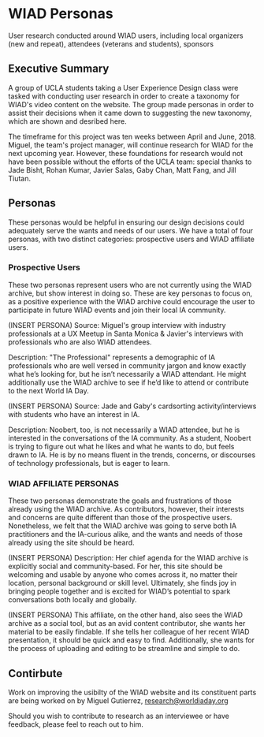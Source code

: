 # WIAD Personas
User research conducted around WIAD users, including local organizers (new and repeat), attendees (veterans and students), sponsors


## Executive Summary
A group of UCLA students taking a User Experience Design class were tasked with conducting user research in order to create a taxonomy for WIAD's video content on the website. The group made personas in order to assist their decisions when it came down to suggesting the new taxonomy, which are shown and desribed here. 
 
The timeframe for this project was ten weeks between April and June, 2018. Miguel, the team's project manager, will continue research for WIAD for the next upcoming year. However, these foundations for research would not have been possible without the efforts of the UCLA team: special thanks to Jade Bisht, Rohan Kumar, Javier Salas, Gaby Chan, Matt Fang, and Jill Tiutan.



## Personas
These personas would be helpful in ensuring our design decisions could adequately serve the wants and needs of our users. We have a total of four personas, with two distinct categories: prospective users and WIAD affiliate users. 

### Prospective Users
These two personas represent users who are not currently using the WIAD archive, but show interest in doing so. These are key personas to focus on, as a positive experience with the WIAD archive could encourage the user to participate in future WIAD events and join their local IA community.

(INSERT PERSONA)
Source: 
Miguel's group interview with industry professionals at a UX Meetup in Santa Monica & Javier's interviews with professionals who are also WIAD attendees. 

Description:
"The Professional" represents a demographic of IA professionals who are well versed in community jargon and know exactly what he’s looking for, but he isn’t necessarily a WIAD attendant. He might additionally use the WIAD archive to see if he’d like to attend or contribute to the next World IA Day.

(INSERT PERSONA)
Source:
Jade and Gaby's cardsorting activity/interviews with students who have an interest in IA. 

Description:
Noobert, too, is not necessarily a WIAD attendee, but he is interested in the conversations of the IA community. As a student, Noobert is trying to figure out what he likes and what he wants to do, but feels drawn to IA. He is by no means fluent in the trends, concerns, or discourses of technology professionals, but is eager to learn.

### WIAD AFFILIATE PERSONAS
These two personas demonstrate the goals and frustrations of those already using the WIAD archive. As contributors, however, their interests and concerns are quite different than those of the prospective users. Nonetheless, we felt that the WIAD archive was going to serve both IA practitioners and the IA-curious alike, and the wants and needs of those already using the site should be heard.

(INSERT PERSONA)
Description:
Her chief agenda for the WIAD archive is explicitly social and community-based. For her, this site should be welcoming and usable by anyone who comes across it, no matter their location, personal background or skill level. Ultimately, she finds joy in bringing people together and is excited for WIAD’s potential to spark conversations both locally and globally.

(INSERT PERSONA)
This affiliate, on the other hand, also sees the WIAD archive as a social tool, but as an avid content contributor, she wants her material to be easily findable. If she tells her colleague of her recent WIAD presentation, it should be quick and easy to find. Additionally, she wants for the process of uploading and editing to be streamline and simple to do.

## Contirbute
Work on improving the usibilty of the WIAD website and its constituent parts are being worked on by Miguel Gutierrez, research@worldiaday.org

Should you wish to contribute to research as an interviewee or have feedback, please feel to reach out to him.
